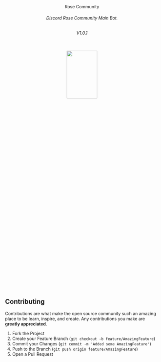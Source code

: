 <div align="center">
<a>Rose Community</a>
<h6>Discord Rose Community Main Bot.</h6>
<h6>V1.0.1</6>
</div></br>

<div align="center">
<img src="https://cdn.discordapp.com/attachments/1058321121113546783/1066833632859258990/logorose.png" width="100px" style="height: 20%" /> 
</div>


## Contributing

Contributions are what make the open source community such an amazing place to be learn, inspire, and create. Any contributions you make are **greatly appreciated**.

1. Fork the Project
2. Create your Feature Branch (`git checkout -b feature/AmazingFeature`)
3. Commit your Changes (`git commit -m 'Added some AmazingFeature'`)
4. Push to the Branch (`git push origin feature/AmazingFeature`)
5. Open a Pull Request
